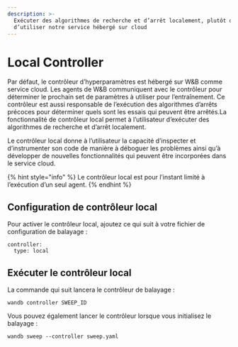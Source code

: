 ```yaml
---
description: >-
  Exécuter des algorithmes de recherche et d’arrêt localement, plutôt que
  d’utiliser notre service hébergé sur cloud
---
```


# Local Controller

Par défaut, le contrôleur d’hyperparamètres est hébergé sur W&B comme service cloud. Les agents de W&B communiquent avec le contrôleur pour déterminer le prochain set de paramètres à utiliser pour l’entraînement. Ce contrôleur est aussi responsable de l’exécution des algorithmes d’arrêts précoces pour déterminer quels sont les essais qui peuvent être arrêtés.La fonctionnalité de contrôleur local permet à l’utilisateur d’exécuter des algorithmes de recherche et d’arrêt localement. 

Le contrôleur local donne à l’utilisateur la capacité d’inspecter et d’instrumenter son code de manière à déboguer les problèmes ainsi qu’à développer de nouvelles fonctionnalités qui peuvent être incorporées dans le service cloud.

{% hint style="info" %}
Le contrôleur local est pour l’instant limité à l’exécution d’un seul agent.
{% endhint %}

##  Configuration de contrôleur local

Pour activer le contrôleur local, ajoutez ce qui suit à votre fichier de configuration de balayage :

```text
controller:
  type: local
```

##  Exécuter le contrôleur local

La commande qui suit lancera le contrôleur de balayage :

```text
wandb controller SWEEP_ID
```

Vous pouvez également lancer le contrôleur lorsque vous initialisez le balayage :

```text
wandb sweep --controller sweep.yaml
```

